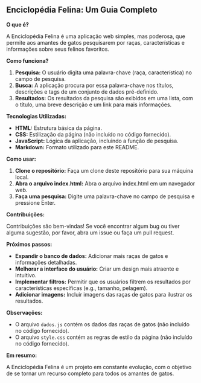## Enciclopédia Felina: Um Guia Completo

**O que é?**

A Enciclopédia Felina é uma aplicação web simples, mas poderosa, que permite aos amantes de gatos pesquisarem por raças, características e informações sobre seus felinos favoritos.

**Como funciona?**

1. **Pesquisa:** O usuário digita uma palavra-chave (raça, característica) no campo de pesquisa.
2. **Busca:** A aplicação procura por essa palavra-chave nos títulos, descrições e tags de um conjunto de dados pré-definido.
3. **Resultados:** Os resultados da pesquisa são exibidos em uma lista, com o título, uma breve descrição e um link para mais informações.

**Tecnologias Utilizadas:**

* **HTML:** Estrutura básica da página.
* **CSS:** Estilização da página (não incluído no código fornecido).
* **JavaScript:** Lógica da aplicação, incluindo a função de pesquisa.
* **Markdown:** Formato utilizado para este README.

**Como usar:**

1. **Clone o repositório:** Faça um clone deste repositório para sua máquina local.
2. **Abra o arquivo index.html:** Abra o arquivo index.html em um navegador web.
3. **Faça uma pesquisa:** Digite uma palavra-chave no campo de pesquisa e pressione Enter.

**Contribuições:**

Contribuições são bem-vindas! Se você encontrar algum bug ou tiver alguma sugestão, por favor, abra um issue ou faça um pull request.

**Próximos passos:**

* **Expandir o banco de dados:** Adicionar mais raças de gatos e informações detalhadas.
* **Melhorar a interface do usuário:** Criar um design mais atraente e intuitivo.
* **Implementar filtros:** Permitir que os usuários filtrem os resultados por características específicas (e.g., tamanho, pelagem).
* **Adicionar imagens:** Incluir imagens das raças de gatos para ilustrar os resultados.

**Observações:**

* O arquivo `dados.js` contém os dados das raças de gatos (não incluído no código fornecido).
* O arquivo `style.css` contém as regras de estilo da página (não incluído no código fornecido).

**Em resumo:**

A Enciclopédia Felina é um projeto em constante evolução, com o objetivo de se tornar um recurso completo para todos os amantes de gatos.

